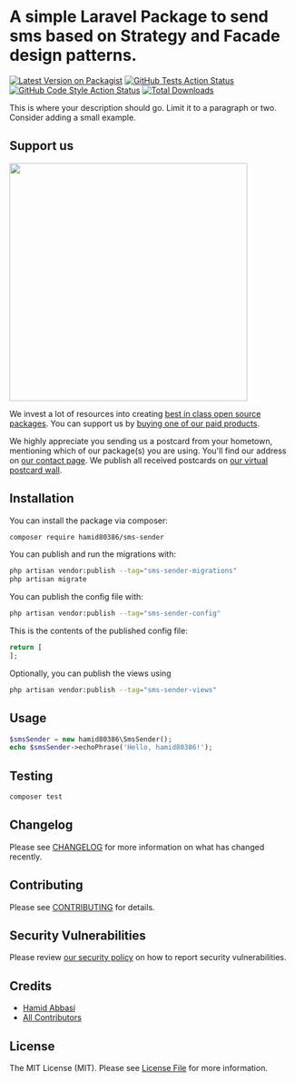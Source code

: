 # A simple Laravel Package to send sms based on Strategy and Facade design patterns.

[![Latest Version on Packagist](https://img.shields.io/packagist/v/hamid80386/sms-sender.svg?style=flat-square)](https://packagist.org/packages/hamid80386/sms-sender)
[![GitHub Tests Action Status](https://img.shields.io/github/actions/workflow/status/hamid80386/sms-sender/run-tests.yml?branch=main&label=tests&style=flat-square)](https://github.com/hamid80386/sms-sender/actions?query=workflow%3Arun-tests+branch%3Amain)
[![GitHub Code Style Action Status](https://img.shields.io/github/actions/workflow/status/hamid80386/sms-sender/fix-php-code-style-issues.yml?branch=main&label=code%20style&style=flat-square)](https://github.com/hamid80386/sms-sender/actions?query=workflow%3A"Fix+PHP+code+style+issues"+branch%3Amain)
[![Total Downloads](https://img.shields.io/packagist/dt/hamid80386/sms-sender.svg?style=flat-square)](https://packagist.org/packages/hamid80386/sms-sender)

This is where your description should go. Limit it to a paragraph or two. Consider adding a small example.

## Support us

[<img src="https://github-ads.s3.eu-central-1.amazonaws.com/sms-sender.jpg?t=1" width="419px" />](https://spatie.be/github-ad-click/sms-sender)

We invest a lot of resources into creating [best in class open source packages](https://spatie.be/open-source). You can support us by [buying one of our paid products](https://spatie.be/open-source/support-us).

We highly appreciate you sending us a postcard from your hometown, mentioning which of our package(s) you are using. You'll find our address on [our contact page](https://spatie.be/about-us). We publish all received postcards on [our virtual postcard wall](https://spatie.be/open-source/postcards).

## Installation

You can install the package via composer:

```bash
composer require hamid80386/sms-sender
```

You can publish and run the migrations with:

```bash
php artisan vendor:publish --tag="sms-sender-migrations"
php artisan migrate
```

You can publish the config file with:

```bash
php artisan vendor:publish --tag="sms-sender-config"
```

This is the contents of the published config file:

```php
return [
];
```

Optionally, you can publish the views using

```bash
php artisan vendor:publish --tag="sms-sender-views"
```

## Usage

```php
$smsSender = new hamid80386\SmsSender();
echo $smsSender->echoPhrase('Hello, hamid80386!');
```

## Testing

```bash
composer test
```

## Changelog

Please see [CHANGELOG](CHANGELOG.md) for more information on what has changed recently.

## Contributing

Please see [CONTRIBUTING](CONTRIBUTING.md) for details.

## Security Vulnerabilities

Please review [our security policy](../../security/policy) on how to report security vulnerabilities.

## Credits

- [Hamid Abbasi](https://github.com/hamid80386)
- [All Contributors](../../contributors)

## License

The MIT License (MIT). Please see [License File](LICENSE.md) for more information.
